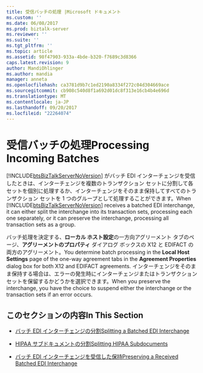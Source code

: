 ```yaml
---
title: 受信バッチの処理 |Microsoft ドキュメント
ms.custom: ''
ms.date: 06/08/2017
ms.prod: biztalk-server
ms.reviewer: ''
ms.suite: ''
ms.tgt_pltfrm: ''
ms.topic: article
ms.assetid: 98f47903-933a-4bde-b320-f7689c3d8366
caps.latest.revision: 9
author: MandiOhlinger
ms.author: mandia
manager: anneta
ms.openlocfilehash: ca3781d9b7c1ed2190a8334f272c04d304669ace
ms.sourcegitcommit: cb908c540d8f1a692d01dc8f313e16cb4b4e696d
ms.translationtype: MT
ms.contentlocale: ja-JP
ms.lasthandoff: 09/20/2017
ms.locfileid: "22264074"
---
```

# <a name="processing-incoming-batches"></a><span data-ttu-id="80eae-102">受信バッチの処理</span><span class="sxs-lookup"><span data-stu-id="80eae-102">Processing Incoming Batches</span></span>
<span data-ttu-id="80eae-103">[!INCLUDE[btsBizTalkServerNoVersion](../includes/btsbiztalkservernoversion-md.md)] がバッチ EDI インターチェンジを受信したときは、インターチェンジを複数のトランザクション セットに分割して各セットを個別に処理するか、インターチェンジをそのまま保持してすべてのトランザクション セットを 1 つのグループとして処理することができます。</span><span class="sxs-lookup"><span data-stu-id="80eae-103">When [!INCLUDE[btsBizTalkServerNoVersion](../includes/btsbiztalkservernoversion-md.md)] receives a batched EDI interchange, it can either split the interchange into its transaction sets, processing each one separately, or it can preserve the interchange, processing all transaction sets as a group.</span></span>  
  
 <span data-ttu-id="80eae-104">バッチ処理を決定する、**ローカル ホスト設定**の一方向アグリーメント タブのページ、**アグリーメントのプロパティ** ダイアログ ボックスの X12 と EDIFACT の両方のアグリーメント。</span><span class="sxs-lookup"><span data-stu-id="80eae-104">You determine batch processing in the **Local Host Settings** page of the one-way agreement tabs in the **Agreement Properties** dialog box for both X12 and EDIFACT agreements.</span></span> <span data-ttu-id="80eae-105">インターチェンジをそのまま保持する場合は、エラーの発生時にインターチェンジまたはトランザクション セットを保留するかどうかを選択できます。</span><span class="sxs-lookup"><span data-stu-id="80eae-105">When you preserve the interchange, you have the choice to suspend either the interchange or the transaction sets if an error occurs.</span></span>  
  
## <a name="in-this-section"></a><span data-ttu-id="80eae-106">このセクションの内容</span><span class="sxs-lookup"><span data-stu-id="80eae-106">In This Section</span></span>  
  
-   [<span data-ttu-id="80eae-107">バッチ EDI インターチェンジの分割</span><span class="sxs-lookup"><span data-stu-id="80eae-107">Splitting a Batched EDI Interchange</span></span>](../core/splitting-a-batched-edi-interchange.md)  
  
-   [<span data-ttu-id="80eae-108">HIPAA サブドキュメントの分割</span><span class="sxs-lookup"><span data-stu-id="80eae-108">Splitting HIPAA Subdocuments</span></span>](../core/splitting-hipaa-subdocuments.md)  
  
-   [<span data-ttu-id="80eae-109">バッチ EDI インターチェンジを受信した保持</span><span class="sxs-lookup"><span data-stu-id="80eae-109">Preserving a Received Batched EDI Interchange</span></span>](../core/preserving-a-received-batched-edi-interchange.md)